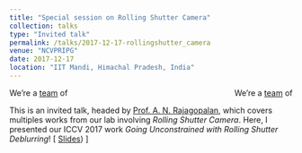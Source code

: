 ```yaml
---
title: "Special session on Rolling Shutter Camera" 
collection: talks
type: "Invited talk"
permalink: /talks/2017-12-17-rollingshutter_camera
venue: "NCVPRIPG"
date: 2017-12-17
location: "IIT Mandi, Himachal Pradesh, India"
---
```

<p style="text-align:left;">
   We’re a <a href="/about/about_team.htm">team</a> of
    <span style="float:right;">
         We’re a <a href="/about/about_team.htm">team</a> of
    </span>
</p>

This is an invited talk, headed by [Prof. A. N. Rajagopalan](http://www.ee.iitm.ac.in/~raju/), which covers multiples works from our lab involving _Rolling Shutter Camera_. Here, I presented our ICCV 2017 work _Going Unconstrained with Rolling Shutter Deblurring_!      &#91; [Slides](https://drive.google.com/open?id=1y7Eb3jBU756K3mi84gv0DDREvQYGLDs8)) &#93; 
           
    
